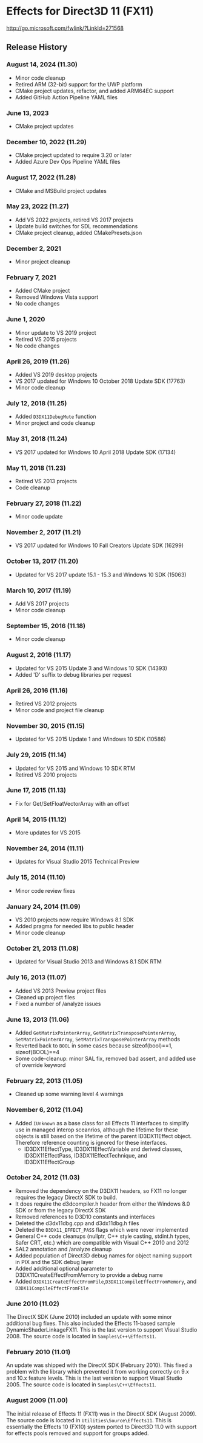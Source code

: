 # Effects for Direct3D 11 (FX11)

http://go.microsoft.com/fwlink/?LinkId=271568

## Release History

### August 14, 2024 (11.30)
* Minor code cleanup
* Retired ARM (32-bit) support for the UWP platform
* CMake project updates, refactor, and added ARM64EC support
* Added GitHub Action Pipeline YAML files

### June 13, 2023
* CMake project updates

### December 10, 2022 (11.29)
* CMake project updated to require 3.20 or later
* Added Azure Dev Ops Pipeline YAML files

### August 17, 2022 (11.28)
* CMake and MSBuild project updates

### May 23, 2022 (11.27)
* Add VS 2022 projects, retired VS 2017 projects
* Update build switches for SDL recommendations
* CMake project cleanup, added CMakePresets.json

### December 2, 2021
* Minor project cleanup

### February 7, 2021
* Added CMake project
* Removed Windows Vista support
* No code changes

### June 1, 2020
* Minor update to VS 2019 project
* Retired VS 2015 projects
* No code changes

### April 26, 2019 (11.26)
* Added VS 2019 desktop projects
* VS 2017 updated for Windows 10 October 2018 Update SDK (17763)
* Minor code cleanup

### July 12, 2018 (11.25)
* Added ``D3DX11DebugMute`` function
* Minor project and code cleanup

### May 31, 2018 (11.24)
* VS 2017 updated for Windows 10 April 2018 Update SDK (17134)

### May 11, 2018 (11.23)
* Retired VS 2013 projects
* Code cleanup

### February 27, 2018 (11.22)
* Minor code update

### November 2, 2017 (11.21)
* VS 2017 updated for Windows 10 Fall Creators Update SDK (16299)

### October 13, 2017 (11.20)
* Updated for VS 2017 update 15.1 - 15.3 and Windows 10 SDK (15063)    

### March 10, 2017 (11.19)
* Add VS 2017 projects
* Minor code cleanup    

### September 15, 2016 (11.18)
* Minor code cleanup

### August 2, 2016 (11.17)
* Updated for VS 2015 Update 3 and Windows 10 SDK (14393)
* Added 'D' suffix to debug libraries per request

### April 26, 2016 (11.16)
* Retired VS 2012 projects
* Minor code and project file cleanup

### November 30, 2015 (11.15)
* Updated for VS 2015 Update 1 and Windows 10 SDK (10586)

### July 29, 2015 (11.14)
* Updated for VS 2015 and Windows 10 SDK RTM
* Retired VS 2010 projects

### June 17, 2015 (11.13)
* Fix for Get/SetFloatVectorArray with an offset

### April 14, 2015 (11.12)
* More updates for VS 2015

### November 24, 2014 (11.11)
* Updates for Visual Studio 2015 Technical Preview

### July 15, 2014 (11.10)
* Minor code review fixes

### January 24, 2014 (11.09)
* VS 2010 projects now require Windows 8.1 SDK
* Added pragma for needed libs to public header
* Minor code cleanup

### October 21, 2013 (11.08)
* Updated for Visual Studio 2013 and Windows 8.1 SDK RTM

### July 16, 2013 (11.07)
* Added VS 2013 Preview project files
* Cleaned up project files
* Fixed a number of /analyze issues

### June 13, 2013 (11.06)
* Added ``GetMatrixPointerArray``, ``GetMatrixTransposePointerArray``, ``SetMatrixPointerArray``, ``SetMatrixTransposePointerArray`` methods
* Reverted back to ``BOOL`` in some cases because sizeof(bool)==1, sizeof(BOOL)==4
* Some code-cleanup: minor SAL fix, removed bad assert, and added use of override keyword

### February 22, 2013 (11.05)
* Cleaned up some warning level 4 warnings

### November 6, 2012 (11.04)
* Added ``IUnknown`` as a base class for all Effects 11 interfaces to simplify use in managed interop sceanrios, although the lifetime for these objects is still based on the lifetime of the parent ID3DX11Effect object. Therefore reference counting is ignored for these interfaces.
  + ID3DX11EffectType, ID3DX11EffectVariable and derived classes, ID3DX11EffectPass, ID3DX11EffectTechnique, and ID3DX11EffectGroup

### October 24, 2012 (11.03)
* Removed the dependency on the D3DX11 headers, so FX11 no longer requires the legacy DirectX SDK to build.
* It does require the d3dcompiler.h header from either the Windows 8.0 SDK or from the legacy DirectX SDK
* Removed references to D3D10 constants and interfaces
* Deleted the d3dx11dbg.cpp and d3dx11dbg.h files
* Deleted the ``D3DX11_EFFECT_PASS`` flags which were never implemented
* General C++ code cleanups (nullptr, C++ style casting, stdint.h types, Safer CRT, etc.) which are compatible with Visual C++ 2010 and 2012
* SAL2 annotation and /analyze cleanup
* Added population of Direct3D debug names for object naming support in PIX and the SDK debug layer
* Added additional optional parameter to D3DX11CreateEffectFromMemory to provide a debug name
* Added ``D3DX11CreateEffectFromFile``,``D3DX11CompileEffectFromMemory``, and ``D3DX11CompileEffectFromFile``

### June 2010 (11.02)
The DirectX SDK (June 2010) included an update with some minor additional bug fixes. This also included the Effects 11-based sample DynamicShaderLinkageFX11. This is the last version to support Visual Studio 2008.  The source code is located in ``Samples\C++\Effects11``.

### February 2010 (11.01)
An update was shipped with the DirectX SDK (February 2010). This fixed a problem with the library which prevented it from working correctly on 9.x and 10.x feature levels. This is the last version to support Visual Studio 2005. The source code is located in ``Samples\C++\Effects11``.

### August 2009 (11.00)
The initial release of Effects 11 (FX11) was in the DirectX SDK (August 2009). The source code is located in ``Utilities\Source\Effects11``. This is essentially the Effects 10 (FX10) system ported to Direct3D 11.0 with support for effects pools removed and support for groups added.
